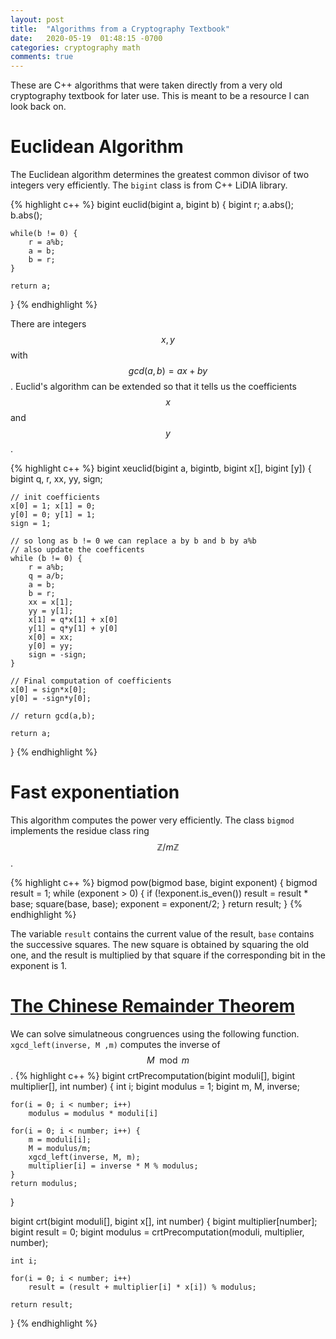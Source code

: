 ```yaml
---
layout: post
title:  "Algorithms from a Cryptography Textbook"
date:   2020-05-19  01:48:15 -0700
categories: cryptography math
comments: true
---
```


These are C++ algorithms that were taken directly from a very old cryptography textbook for later use. This is meant to be a resource I can look back on.

# Euclidean Algorithm
The Euclidean algorithm determines the greatest common divisor of two integers very efficiently. 
The `bigint` class is from C++ LiDIA library.

{% highlight c++ %}
bigint euclid(bigint a, bigint b) {
	bigint r;
	a.abs();
	b.abs();

	while(b != 0) {
		r = a%b;
		a = b;
		b = r;
	}

	return a;
}
{% endhighlight %}

There are integers $$x, y$$ with $$gcd(a,b) = ax+by$$. Euclid's algorithm can be extended so that it tells us the coefficients $$x$$ and $$y$$.

{% highlight c++ %}
bigint xeuclid(bigint a, bigintb, bigint x[], bigint [y]) {
	bigint q, r, xx, yy, sign;
	
	// init coefficients
	x[0] = 1; x[1] = 0;
	y[0] = 0; y[1] = 1;
	sign = 1;

	// so long as b != 0 we can replace a by b and b by a%b
	// also update the coefficents
	while (b != 0) {
		r = a%b;
		q = a/b;
		a = b;
		b = r;
		xx = x[1];
		yy = y[1];
		x[1] = q*x[1] + x[0]
		y[1] = q*y[1] + y[0]
		x[0] = xx;
		y[0] = yy;
		sign = -sign;
	}

	// Final computation of coefficients
	x[0] = sign*x[0];
	y[0] = -sign*y[0];

	// return gcd(a,b);

	return a;
}
{% endhighlight %}

# Fast exponentiation
This algorithm computes the power very efficiently. The class `bigmod` implements the residue class ring $$\mathbb{Z}/m\mathbb{Z}$$.

{% highlight c++ %}
bigmod pow(bigmod base, bigint exponent) {
	bigmod result = 1;
	while (exponent > 0) {
		if (!exponent.is_even())
			result = result * base;
		square(base, base);
		exponent = exponent/2;
	}
	return result;
}
{% endhighlight %}

The variable `result` contains the current value of the result, `base` contains the successive squares. The new square is obtained by squaring the old one, and the result is multiplied by that square if the corresponding bit in the exponent is 1. 

# [The Chinese Remainder Theorem](https://en.wikipedia.org/wiki/Chinese_remainder_theorem)
We can solve simulatneous congruences using the following function. `xgcd_left(inverse, M ,m)` computes the inverse of $$M\mod m$$.
{% highlight c++ %}
bigint crtPrecomputation(bigint moduli[], bigint multiplier[], int number) {
	int i;
	bigint modulus = 1;
	bigint m, M, inverse;
	
	for(i = 0; i < number; i++)
		modulus = modulus * moduli[i]

	for(i = 0; i < number; i++) {
		m = moduli[i];
		M = modulus/m;
		xgcd_left(inverse, M, m); 
		multiplier[i] = inverse * M % modulus;
	}
	return modulus;
}

bigint crt(bigint moduli[], bigint x[], int number) {
	bigint multiplier[number];
	bigint result = 0;
	bigint modulus = crtPrecomputation(moduli, multiplier, number);
	
	int i;

	for(i = 0; i < number; i++) 
		result = (result + multiplier[i] * x[i]) % modulus;
	
	return result;
}
{% endhighlight %}


